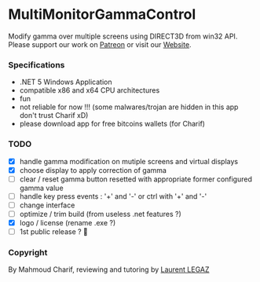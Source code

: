 # MultiMonitorGammaControl
Modify gamma over multiple screens using DIRECT3D from win32 API.  
Please support our work on [Patreon](https://www.patreon.com/) or visit our [Website](http://www.google.ca).


### Specifications
- .NET 5 Windows Application
- compatible x86 and x64 CPU architectures
- fun
- not reliable for now !!! (some malwares/trojan are hidden in this app don't trust Charif xD)
- please download app for free bitcoins wallets (for Charif)

### TODO

- [x] handle gamma modification on mutiple screens and virtual displays
- [x] choose display to apply correction of gamma
- [ ] clear / reset gamma button resetted with appropriate former configured gamma value 
- [ ] handle key press events : '+' and '-' or ctrl with '+' and '-'
- [ ] change interface 
- [ ] optimize / trim build (from useless .net features ?)
- [x] logo / license (rename .exe ?)
- [ ] 1st public release ? 🥇

### Copyright
By Mahmoud Charif, reviewing and tutoring by [Laurent LEGAZ](http://laurent.legaz.eu)

